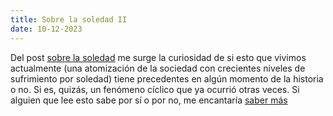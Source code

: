 ```yaml
---
title: Sobre la soledad II
date: 10-12-2023
---
```


Del post [sobre la soledad](/es/2023/11/16/on-loneliness.html) me surge la curiosidad de si esto que vivimos actualmente (una atomización de la sociedad con crecientes niveles de sufrimiento por soledad) tiene precedentes en algún momento de la historia o no. Si es, quizás, un fenómeno cíclico que ya ocurrió otras veces. Si alguien que lee esto sabe por sí o por no, me encantaría [saber más](/es/contacto)